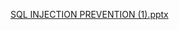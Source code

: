[SQL INJECTION PREVENTION (1).pptx](https://github.com/alizeacar/SQLInjectionDetection/files/9850727/SQL.INJECTION.PREVENTION.1.pptx)

 
